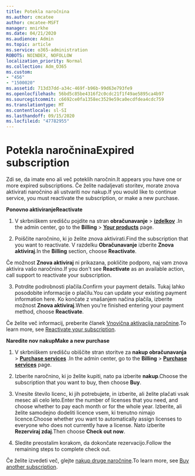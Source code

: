 ```yaml
---
title: Potekla naročnina
ms.author: cmcatee
author: cmcatee-MSFT
manager: mnirkhe
ms.date: 04/21/2020
ms.audience: Admin
ms.topic: article
ms.service: o365-administration
ROBOTS: NOINDEX, NOFOLLOW
localization_priority: Normal
ms.collection: Adm_O365
ms.custom:
- "456"
- "1500020"
ms.assetid: 713d37dd-a34c-469f-b96b-99d63e793fe9
ms.openlocfilehash: 56bd5c85be4316f2c0cdc21f1f49ae5895ca4b97
ms.sourcegitcommit: c6692ce0fa1358ec3529e59ca0ecdfdea4cdc759
ms.translationtype: MT
ms.contentlocale: sl-SI
ms.lasthandoff: 09/15/2020
ms.locfileid: "47782955"
---
```

# <a name="expired-subscription"></a><span data-ttu-id="2641f-102">Potekla naročnina</span><span class="sxs-lookup"><span data-stu-id="2641f-102">Expired subscription</span></span>

<span data-ttu-id="2641f-103">Zdi se, da imate eno ali več poteklih naročnin.</span><span class="sxs-lookup"><span data-stu-id="2641f-103">It appears you have one or more expired subscriptions.</span></span> <span data-ttu-id="2641f-104">Če želite nadaljevati storitev, morate znova aktivirati naročnino ali ustvariti nov nakup.</span><span class="sxs-lookup"><span data-stu-id="2641f-104">If you would like to continue service, you must reactivate the subscription, or make a new purchase.</span></span>
  
<span data-ttu-id="2641f-105">**Ponovno aktiviranje**</span><span class="sxs-lookup"><span data-stu-id="2641f-105">**Reactivate**</span></span>
  
1. <span data-ttu-id="2641f-106">V skrbniškem središču pojdite na stran **obračunavanje** \> **[izdelkov](https://go.microsoft.com/fwlink/p/?linkid=842054)** .</span><span class="sxs-lookup"><span data-stu-id="2641f-106">In the admin center, go to the **Billing** \> **[Your products](https://go.microsoft.com/fwlink/p/?linkid=842054)** page.</span></span>

2. <span data-ttu-id="2641f-107">Poiščite naročnino, ki jo želite znova aktivirati.</span><span class="sxs-lookup"><span data-stu-id="2641f-107">Find the subscription that you want to reactivate.</span></span> <span data-ttu-id="2641f-108">V razdelku **Obračunavanje** izberite **Znova aktiviraj**.</span><span class="sxs-lookup"><span data-stu-id="2641f-108">In the **Billing** section, choose **Reactivate**.</span></span>

<span data-ttu-id="2641f-109">Če možnost **Znova aktiviraj** ni prikazana, pokličite podporo, naj vam znova aktivira vašo naročnino.</span><span class="sxs-lookup"><span data-stu-id="2641f-109">If you don't see **Reactivate** as an available action, call support to reactivate your subscription.</span></span>

3. <span data-ttu-id="2641f-110">Potrdite podrobnosti plačila.</span><span class="sxs-lookup"><span data-stu-id="2641f-110">Confirm your payment details.</span></span> <span data-ttu-id="2641f-111">Tukaj lahko posodobite informacije o plačilu.</span><span class="sxs-lookup"><span data-stu-id="2641f-111">You can update your existing payment information here.</span></span> <span data-ttu-id="2641f-112">Ko končate z vnašanjem načina plačila, izberite možnost **Znova aktiviraj**.</span><span class="sxs-lookup"><span data-stu-id="2641f-112">When you're finished entering your payment method, choose **Reactivate**.</span></span>

<span data-ttu-id="2641f-113">Če želite več informacij, preberite članek [Vnovična aktivacija naročnine](https://docs.microsoft.com/microsoft-365/commerce/subscriptions/reactivate-your-subscription).</span><span class="sxs-lookup"><span data-stu-id="2641f-113">To learn more, see [Reactivate your subscription](https://docs.microsoft.com/microsoft-365/commerce/subscriptions/reactivate-your-subscription).</span></span>

<span data-ttu-id="2641f-114">**Naredite nov nakup**</span><span class="sxs-lookup"><span data-stu-id="2641f-114">**Make a new purchase**</span></span>
  
1. <span data-ttu-id="2641f-115">V skrbniškem središču obiščite stran storitve za **nakup obračunavanja** \> **[Purchase services](https://go.microsoft.com/fwlink/p/?linkid=868433)** .</span><span class="sxs-lookup"><span data-stu-id="2641f-115">In the admin center, go to the **Billing** \> **[Purchase services](https://go.microsoft.com/fwlink/p/?linkid=868433)** page.</span></span>

2. <span data-ttu-id="2641f-116">Izberite naročnino, ki jo želite kupiti, nato pa izberite **nakup**.</span><span class="sxs-lookup"><span data-stu-id="2641f-116">Choose the subscription that you want to buy, then choose **Buy**.</span></span>

3. <span data-ttu-id="2641f-117">Vnesite število licenc, ki jih potrebujete, in izberite, ali želite plačati vsak mesec ali celo leto.</span><span class="sxs-lookup"><span data-stu-id="2641f-117">Enter the number of licenses that you need, and choose whether to pay each month or for the whole year.</span></span> <span data-ttu-id="2641f-118">Izberite, ali želite samodejno dodeliti licence vsem, ki trenutno nimajo licence.</span><span class="sxs-lookup"><span data-stu-id="2641f-118">Choose whether you want to automatically assign licenses to everyone who does not currently have a license.</span></span> <span data-ttu-id="2641f-119">Nato izberite **Rezerviraj zdaj**.</span><span class="sxs-lookup"><span data-stu-id="2641f-119">Then choose **Check out now**.</span></span>

4. <span data-ttu-id="2641f-120">Sledite preostalim korakom, da dokončate rezervacijo.</span><span class="sxs-lookup"><span data-stu-id="2641f-120">Follow the remaining steps to complete check out.</span></span>

<span data-ttu-id="2641f-121">Če želite izvedeti več, glejte [nakup druge naročnine](https://docs.microsoft.com/microsoft-365/commerce/buy-another-subscription).</span><span class="sxs-lookup"><span data-stu-id="2641f-121">To learn more, see [Buy another subscription](https://docs.microsoft.com/microsoft-365/commerce/buy-another-subscription).</span></span>